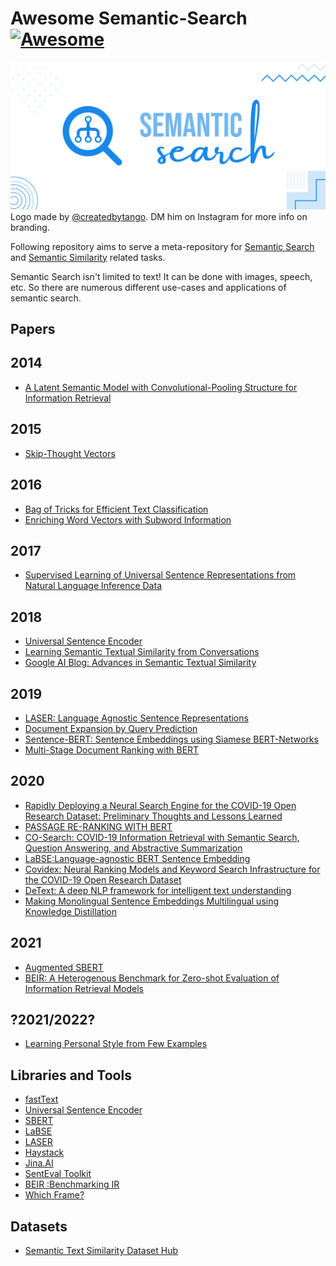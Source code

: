 # Awesome Semantic-Search [![Awesome](https://awesome.re/badge.svg)](https://awesome.re)

![Logo](https://github.com/Agrover112/awesome-semantic-search/blob/Logo/logo.svg)
Logo made by [@createdbytango](https://instagram.com/createdbytango). DM him on Instagram for more info on branding.

Following repository aims to serve a meta-repository for [Semantic Search](https://en.wikipedia.org/wiki/Semantic_search) and [Semantic Similarity](http://nlpprogress.com/english/semantic_textual_similarity.html) related tasks.

 Semantic Search isn't limited to text! It can be done with images, speech, etc. So there are numerous different use-cases and applications of semantic search.

## Papers

## 2014 
- [A Latent Semantic Model with Convolutional-Pooling 
Structure for Information Retrieval](https://www.microsoft.com/en-us/research/wp-content/uploads/2016/02/cikm2014_cdssm_final.pdf)
## 2015
- [Skip-Thought Vectors](https://arxiv.org/pdf/1506.06726.pdf)

## 2016
- [Bag of Tricks for Efficient Text Classification](https://arxiv.org/abs/1607.01759)
- [Enriching Word Vectors with Subword Information](https://arxiv.org/abs/1607.04606)
## 2017
- [Supervised Learning of Universal Sentence Representations from Natural Language Inference Data](https://research.fb.com/wp-content/uploads/2017/09/emnlp2017.pdf)
## 2018
- [Universal Sentence Encoder](https://arxiv.org/pdf/1803.11175.pdf)
- [Learning Semantic Textual Similarity from Conversations](https://arxiv.org/pdf/1804.07754.pdf)
- [Google AI Blog: Advances in Semantic Textual Similarity](https://ai.googleblog.com/2018/05/advances-in-semantic-textual-similarity.html)

## 2019
- [LASER: Language Agnostic Sentence Representations](https://engineering.fb.com/2019/01/22/ai-research/laser-multilingual-sentence-embeddings/)
- [Document Expansion by Query Prediction](https://arxiv.org/abs/1904.08375)
- [Sentence-BERT: Sentence Embeddings using Siamese BERT-Networks](https://arxiv.org/pdf/1908.10084.pdf)
- [Multi-Stage Document Ranking with BERT](https://arxiv.org/abs/1910.14424)

## 2020
- [Rapidly Deploying a Neural Search Engine for the COVID-19 Open Research Dataset: Preliminary Thoughts and Lessons Learned](https://arxiv.org/abs/2004.05125)
- [PASSAGE RE-RANKING WITH BERT](https://arxiv.org/pdf/1901.04085.pdf)
- [CO-Search: COVID-19 Information Retrieval with Semantic Search, Question Answering, and Abstractive Summarization](https://arxiv.org/pdf/2006.09595.pdf)
- [LaBSE:Language-agnostic BERT Sentence Embedding](https://arxiv.org/abs/2007.01852)
- [Covidex: Neural Ranking Models and Keyword Search Infrastructure for the COVID-19 Open Research Dataset](https://arxiv.org/abs/2007.07846)
- [DeText: A deep NLP framework for intelligent text understanding](https://engineering.linkedin.com/blog/2020/open-sourcing-detext)
- [Making Monolingual Sentence Embeddings Multilingual using Knowledge Distillation](https://arxiv.org/pdf/2004.09813.pdf)

## 2021
- [Augmented SBERT](https://arxiv.org/pdf/2010.08240.pdf)
- [BEIR: A Heterogenous Benchmark for Zero-shot Evaluation of Information Retrieval Models](https://arxiv.org/abs/2104.08663)




## ?2021/2022?
- [Learning Personal Style from Few Examples](https://chuanenlin.com/pseudoclient)

## Libraries and Tools
- [fastText](https://fasttext.cc/)
- [Universal Sentence Encoder](https://tfhub.dev/google/universal-sentence-encoder/4)
- [SBERT](https://www.sbert.net/)
- [LaBSE](https://tfhub.dev/google/LaBSE/2)
- [LASER](https://github.com/facebookresearch/LASER)
- [Haystack](https://github.com/deepset-ai/haystack/)
- [Jina.AI](https://jina.ai/)
- [SentEval Toolkit](https://github.com/facebookresearch/SentEval?utm_source=catalyzex.com)
- [BEIR :Benchmarking IR](https://github.com/UKPLab/beir)
- [Which Frame?](http://whichframe.com/)

## Datasets
- [Semantic Text Similarity Dataset Hub](https://github.com/brmson/dataset-sts)

